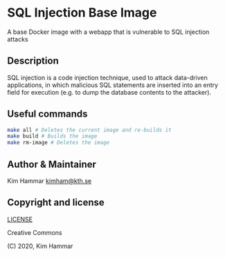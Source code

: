 # SQL Injection Base Image

A base Docker image with a webapp that is vulnerable to SQL injection attacks  

## Description

SQL injection is a code injection technique, used to attack data-driven applications, in which malicious SQL statements are inserted into an entry field for execution (e.g. to dump the database contents to the attacker).

## Useful commands

```bash
make all # Deletes the current image and re-builds it
make build # Builds the image
make rm-image # Deletes the image   
```

## Author & Maintainer

Kim Hammar <kimham@kth.se>

## Copyright and license

[LICENSE](../../../LICENSE.md)

Creative Commons

(C) 2020, Kim Hammar
